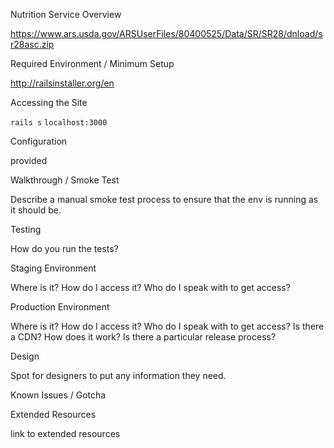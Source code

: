 Nutrition Service Overview

https://www.ars.usda.gov/ARSUserFiles/80400525/Data/SR/SR28/dnload/sr28asc.zip



Required Environment / Minimum Setup

http://railsinstaller.org/en

Accessing the Site

`rails s`
`localhost:3000`

Configuration

provided

Walkthrough / Smoke Test

Describe a manual smoke test process to ensure that the env is running as it should be.

Testing

How do you run the tests?

Staging Environment

Where is it? How do I access it? Who do I speak with to get access?

Production Environment

Where is it? How do I access it? Who do I speak with to get access? Is there a CDN? How does it work? Is there a particular release process?

Design

Spot for designers to put any information they need.

Known Issues / Gotcha

Extended Resources

link to extended resources
